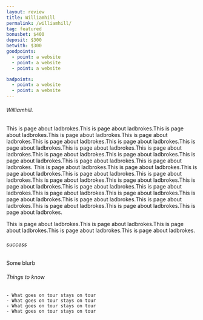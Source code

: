 ```yaml
---
layout: review
title: Williamhill
permalink: /williamhill/
tag: featured
bonusbet: $400
deposit: $300
betwith: $300
goodpoints:
  - point: a website
  - point: a website
  - point: a website

badpoints:
  - point: a website
  - point: a website
---
```

###### Williamhill.

This is page about ladbrokes.This is page about ladbrokes.This is page about ladbrokes.This is page about ladbrokes.This is page about ladbrokes.This is page about ladbrokes.This is page about ladbrokes.This is page about ladbrokes.This is page about ladbrokes.This is page about ladbrokes.This is page about ladbrokes.This is page about ladbrokes.This is page about ladbrokes.This is page about ladbrokes.This is page about ladbrokes.
This is page about ladbrokes.This is page about ladbrokes.This is page about ladbrokes.This is page about ladbrokes.This is page about ladbrokes.This is page about ladbrokes.This is page about ladbrokes.This is page about ladbrokes.This is page about ladbrokes.This is page about ladbrokes.This is page about ladbrokes.This is page about ladbrokes.This is page about ladbrokes.This is page about ladbrokes.This is page about ladbrokes.This is page about ladbrokes.This is page about ladbrokes.This is page about ladbrokes.

This is page about ladbrokes.This is page about ladbrokes.This is page about ladbrokes.This is page about ladbrokes.This is page about ladbrokes.

###### success

Some blurb

###### Things to know

    - What goes on tour stays on tour
    - What goes on tour stays on tour
    - What goes on tour stays on tour
    - What goes on tour stays on tour